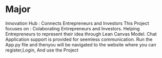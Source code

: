 # Major
Innovation Hub : Connects Entrepreneurs and Investors
This Project focuses on :
Colaborating Entrepreneurs and Investors.
Helping Entrepreneurs to represent their idea through Lean Canvas Model.
Chat Application support is provided for seemless communication.
Run the App.py file and thenyou will be navigated to the website where you can register,Login, And use the Project
